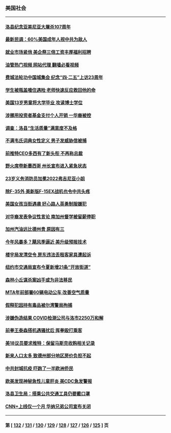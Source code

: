### 美国社会
---
#### [洛县纪念亚美尼亚大屠杀107周年](../../pages/ncid1078160/n13720712.md?04261245) 
#### [最新民调：60%美国成年人视中共为敌人](../../pages/ncid1078160/n13720557.md?04261245) 
#### [就业市场紧俏 美企祭三倍工资丰厚福利招聘](../../pages/ncid1078160/n13720656.md?04261245) 
#### [油管热门视频 网站代理 翻墙必看视频](http://209.222.30.114:81/youtube.html?04261245)
#### [费城法轮功中国城集会 纪念“四‧二五”上访23周年](../../pages/ncid1078160/n13720512.md?04261245) 
#### [学生被瓶盖噎住遇险 老师快速反应救回他的命](../../pages/ncid1078160/n13719952.md?04261245) 
#### [美国13岁男童将大学毕业 攻读博士学位](../../pages/ncid1078160/n13719804.md?04261245) 
#### [涉挪用投资者基金支付个人开销 一华裔被控](../../pages/ncid1078160/n13719860.md?04261245) 
#### [调查：洛县“生活质量”满意度不及格](../../pages/ncid1078160/n13719753.md?04261245) 
#### [不满韦氏词典女性定义 男子发威胁信被捕](../../pages/ncid1078160/n13719717.md?04261245) 
#### [前推特CEO多西有了新头衔 不再称总裁](../../pages/ncid1078160/n13719420.md?04261245) 
#### [野火席卷新墨西哥 州长宣布进入紧急状态](../../pages/ncid1078160/n13719351.md?04261245) 
#### [23岁义务消防员加冕2022弗吉尼亚小姐](../../pages/ncid1078160/n13718944.md?04261245) 
#### [除F-35外 美新版F-15EX战机也令中共头疼](../../pages/ncid1078160/n13709315.md?04261245) 
#### [美国女孩当街遇袭 好心路人英勇制服嫌犯](../../pages/ncid1078160/n13718600.md?04261245) 
#### [对华裔发表争议性言论 南加州督学被留薪停职](../../pages/ncid1078160/n13717575.md?04261245) 
#### [加州汽油远比德州贵 原因有三](../../pages/ncid1078160/n13718649.md?04261245) 
#### [今年风暴多？飓风季逼近  美升级预报技术](../../pages/ncid1078160/n13718650.md?04261245) 
#### [楼宇局发清空令 房东违法丢租客家具遭起诉](../../pages/ncid1078160/n13718268.md?04261245) 
#### [纽约市交通局宣布今夏新增21条“开放街道”](../../pages/ncid1078160/n13718273.md?04261245) 
#### [森林小丘谋杀案凶手或为非法移民](../../pages/ncid1078160/n13718266.md?04261245) 
#### [MTA年前部署60辆电动公车 改善空气质量](../../pages/ncid1078160/n13718271.md?04261245) 
#### [假释犯因持有毒品被尔湾警局拘捕](../../pages/ncid1078160/n13718162.md?04261245) 
#### [涉嫌伪造结果 COVID检测公司与洛市2250万和解](../../pages/ncid1078160/n13717948.md?04261245) 
#### [前拳王泰森搭机遇骚扰后 挥拳殴打乘客](../../pages/ncid1078160/n13717970.md?04261245) 
#### [美18议员要求推特：保留马斯克收购相关记录](../../pages/ncid1078160/n13717868.md?04261245) 
#### [新来人口太多 致德州部分地区房价负担不起](../../pages/ncid1078160/n13717899.md?04261245) 
#### [中共封城抗疫 吓跑了一半欧洲侨民](../../pages/ncid1078160/n13717854.md?04261245) 
#### [欧美发现神秘急性儿童肝炎 美CDC急发警报](../../pages/ncid1078160/n13717268.md?04261245) 
#### [洛县卫生局：搭乘公共交通工具仍要戴口罩](../../pages/ncid1078160/n13717347.md?04261245) 
#### [CNN+上线仅一个月 华纳兄弟公司宣布关闭](../../pages/ncid1078160/n13717230.md?04261245) 

---
#### 第 [ [132](./132.md?04261245) / [131](./131.md?04261245) / [130](./130.md?04261245) / [129](./129.md?04261245) / [128](./128.md?04261245) / [127](./127.md?04261245) / [126](./126.md?04261245) / [125](./125.md?04261245) ] 页
